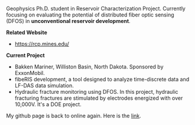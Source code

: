 Geophysics Ph.D. student in Reservoir Characterization Project. Currently focusing on evaluating the potential of distributed fiber optic sensing (DFOS) in **unconventional reservoir development**.

**Related Website**

- https://rcp.mines.edu/

**Current Project**

- Bakken Mariner, Williston Basin, North Dakota. Sponsored by ExxonMobil.
- fibeRIS development, a tool designed to analyze time-discrete data and LF-DAS data simulation.
- Hydraulic fracture monitoring using DFOS. In this project, hydraulic fracturing fractures are stimulated by electrodes energized with over 10,000V. It's a DOE project.

My github page is back to online again. Here is the [link](https://shenyaojin.github.io).
